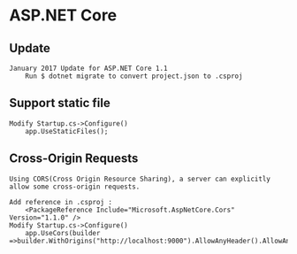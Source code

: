# ASP.NET Core 

## Update
    January 2017 Update for ASP.NET Core 1.1
        Run $ dotnet migrate to convert project.json to .csproj

## Support static file
    Modify Startup.cs->Configure()
        app.UseStaticFiles();


## Cross-Origin Requests
    Using CORS(Cross Origin Resource Sharing), a server can explicitly allow some cross-origin requests. 
    
    Add reference in .csproj : 
        <PackageReference Include="Microsoft.AspNetCore.Cors" Version="1.1.0" />
    Modify Startup.cs->Configure()
        app.UseCors(builder =>builder.WithOrigins("http://localhost:9000").AllowAnyHeader().AllowAnyMethod());
